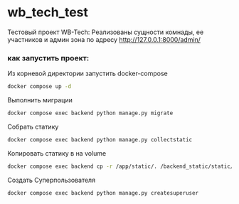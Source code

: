 # wb_tech_test
Тестовый проект WB-Tech: Реализованы сущности комнады, ее участников и админ зона по адресу http://127.0.0.1:8000/admin/
### как запустить проект:
Из корневой директории запустить docker-compose
```bash
docker compose up -d
```
Выполнить миграции 
```bash
docker compose exec backend python manage.py migrate
```
Собрать статику
```bash
docker compose exec backend python manage.py collectstatic
```
Копировать статику в на volume
```bash
docker compose exec backend cp -r /app/static/. /backend_static/static/
```
Создать Суперпользователя
```bash
docker compose exec backend python manage.py createsuperuser
```
